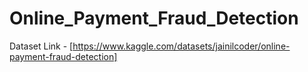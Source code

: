 # Online_Payment_Fraud_Detection

Dataset Link - [https://www.kaggle.com/datasets/jainilcoder/online-payment-fraud-detection]

